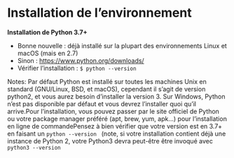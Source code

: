 # Installation de l’environnement

**Installation de Python 3.7+**

* Bonne nouvelle : déjà installé sur la plupart des environnements Linux et macOS (mais en 2.7)
* Sinon : https://www.python.org/downloads/
* Vérifier l’installation : `$ python --version`

Notes:
Par défaut Python est installé sur toutes les machines Unix en standard (GNU/Linux, BSD, et macOS), cependant il s’agit de version python2, et vous aurez besoin d’installer la version 3. Sur Windows, Python n’est pas disponible par défaut et vous devrez l’installer quoi qu’il arrive.Pour l’installation, vous pouvez passer par le site officiel de Python ou votre package manager préféré (apt, brew, yum, apk…) pour l’installation en ligne de commandePensez à bien vérifier que votre version est en 3.7+ en faisant un `python --version ` (note, si votre installation contient déjà une instance de Python 2, votre Python3 devra peut-être être invoqué avec `python3 --version`
